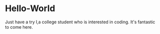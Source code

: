 # Hello-World
Just have a try
I,a college student who is interested in coding. 
It's fantastic to come here.

